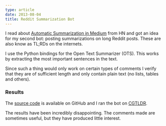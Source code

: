 ```yaml
---
type: article
date: 2013-08-04
title: Reddit Summarization Bot
---
```


I read about [Automatic Summarization in Medium](https://news.ycombinator.com/item?id=6049873) from HN and got an idea for my second bot: posting summarizations on long Reddit posts. These are also know as TL;RDs on the internets.

I use the Python bindings for the Open Text Summarizer (OTS). This works by extracting the most important sentences in the text.

Since such a thing would only work on certain types of comments I verify that they are of sufficient length and only contain plain text (no lists, tables and others).

### Results

The [source code](https://github.com/paul-nechifor/reddit-tldr) is available on GitHub and I ran the bot on [CGTLDR](http://www.reddit.com/user/CGTLDR).

The results have been incredibly disappointing. The comments made are sometimes useful, but they have produced little interest.
